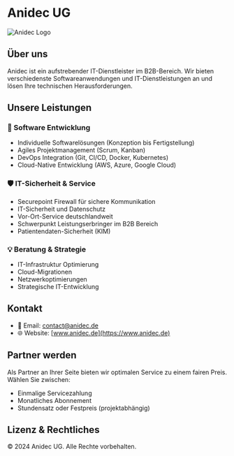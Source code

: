 # Anidec UG

![Anidec Logo](url-to-logo) 

## Über uns
Anidec ist ein aufstrebender IT-Dienstleister im B2B-Bereich. Wir bieten verschiedenste Softwareanwendungen und IT-Dienstleistungen an und lösen Ihre technischen Herausforderungen.

## Unsere Leistungen

### 🔧 Software Entwicklung
- Individuelle Softwarelösungen (Konzeption bis Fertigstellung)
- Agiles Projektmanagement (Scrum, Kanban) 
- DevOps Integration (Git, CI/CD, Docker, Kubernetes)
- Cloud-Native Entwicklung (AWS, Azure, Google Cloud)

### 🛡️ IT-Sicherheit & Service
- Securepoint Firewall für sichere Kommunikation 
- IT-Sicherheit und Datenschutz
- Vor-Ort-Service deutschlandweit
- Schwerpunkt Leistungserbringer im B2B Bereich
- Patientendaten-Sicherheit (KIM)

### 💡 Beratung & Strategie
- IT-Infrastruktur Optimierung
- Cloud-Migrationen
- Netzwerkoptimierungen
- Strategische IT-Entwicklung

## Kontakt
- 📧 Email: contact@anidec.de
- 🌐 Website: [www.anidec.de](https://www.anidec.de)

## Partner werden
Als Partner an Ihrer Seite bieten wir optimalen Service zu einem fairen Preis. Wählen Sie zwischen:
- Einmalige Servicezahlung
- Monatliches Abonnement
- Stundensatz oder Festpreis (projektabhängig)

## Lizenz & Rechtliches
© 2024 Anidec UG. Alle Rechte vorbehalten.
